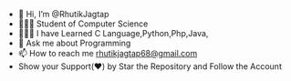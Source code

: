 - 👋 Hi, I’m @RhutikJagtap
- 👨🏻‍🎓 Student of Computer Science
- 👨🏻‍💻 I have Learned C Language,Python,Php,Java,
- 💬 Ask me about Programming
- 📫 How to reach me rhutikjagtap68@gmail.com
- Show your Support(❤) by Star the Repository and Follow the Account



<!---
RhutikJagtap/RhutikJagtap is a ✨ special ✨ repository because its `README.md` (this file) appears on your GitHub profile.
You can click the Preview link to take a look at your changes.
--->
